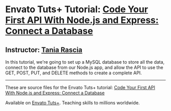 # Envato Tuts+ Tutorial: [Code Your First API With Node.js and Express: Connect a Database][published url]
## Instructor: [Tania Rascia][instructor url]

In this tutorial, we're going to set up a MySQL database to store all the data, connect to the database from our Node.js app, and allow the API to use the GET, POST, PUT, and DELETE methods to create a complete API.

------

These are source files for the Envato Tuts+ tutorial: [Code Your First API With Node.js and Express: Connect a Database][published url]

Available on [Envato Tuts+](https://tutsplus.com). Teaching skills to millions worldwide.

[published url]: http://code.tutsplus.com/tutorials/code-your-first-api-with-nodejs-and-express-connect-a-database--cms-31699
[instructor url]: https://tutsplus.com/authors/tania-rascia
